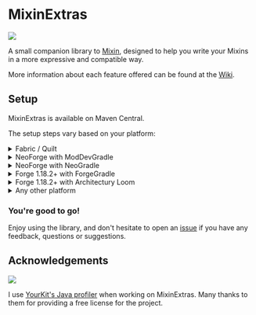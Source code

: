 # MixinExtras

[![](https://dcbadge.vercel.app/api/server/VUkAeRYqdH)](https://llama.is-a.dev/discord)

A small companion library to [Mixin](https://github.com/SpongePowered/Mixin/), designed to help you write your Mixins in
a more expressive and compatible way.

More information about each feature offered can be found at the [Wiki](https://github.com/LlamaLad7/MixinExtras/wiki).

## Setup

MixinExtras is available on Maven Central.

The setup steps vary based on your platform:
<details><summary>Fabric / Quilt</summary>

**FabricLoader 0.15.0+ includes MixinExtras already.** If you want to maintain compatibility with older versions, or
want to use a different version than is provided, see below:

```gradle
dependencies {
    include(implementation(annotationProcessor("io.github.llamalad7:mixinextras-fabric:0.5.0")))
}
```

</details>
<details><summary>NeoForge with ModDevGradle</summary>

**NeoForge 20.2.84+ includes MixinExtras already.** If you want to maintain compatibility with older versions, or
want to use a different version than is provided, see below:

```gradle
dependencies {
    implementation(jarJar("io.github.llamalad7:mixinextras-neoforge:0.5.0"))
}
```

</details>
<details><summary>NeoForge with NeoGradle</summary>

**NeoForge 20.2.84+ includes MixinExtras already.** If you want to maintain compatibility with older versions, or
want to use a different version than is provided, see below:

```gradle
dependencies {
    implementation(jarJar("io.github.llamalad7:mixinextras-neoforge:0.5.0")) {
        jarJar.ranged(it, "[0.5.0,)")
    }
}
```

Make sure to use the `-all` jar when bundling MixinExtras yourself.

</details>
<details><summary>Forge 1.18.2+ with ForgeGradle</summary>

```gradle
dependencies {
    compileOnly(annotationProcessor("io.github.llamalad7:mixinextras-common:0.5.0"))
    implementation(jarJar("io.github.llamalad7:mixinextras-forge:0.5.0")) {
        jarJar.ranged(it, "[0.5.0,)")
    }
}
```

</details>
<details><summary>Forge 1.18.2+ with Architectury Loom</summary>

```gradle
dependencies {
    compileOnly(annotationProcessor("io.github.llamalad7:mixinextras-common:0.5.0"))
    implementation(include("io.github.llamalad7:mixinextras-forge:0.5.0"))
}
```

</details>
<details><summary>Any other platform</summary>

This is only a rough guide. You will need to look into the specifics of setting up ShadowJar for your platform.

```gradle
plugins {
    id "com.github.johnrengelman.shadow" version "8.1.0"
}

configurations {
    implementation.extendsFrom shadow
}

dependencies {
    shadow(annotationProcessor("io.github.llamalad7:mixinextras-common:0.5.0"))
}

shadowJar {
    configurations = [project.configurations.shadow]
    relocate("com.llamalad7.mixinextras", "your.package.goes.here.mixinextras")
    mergeServiceFiles() // Very important!
}
```

To initialize MixinExtras, simply call

```java
MixinExtrasBootstrap.init();
```

somewhere suitably early. In almost all cases I would recommend making
an [IMixinConfigPlugin](https://github.com/SpongePowered/Mixin/blob/master/src/main/java/org/spongepowered/asm/mixin/extensibility/IMixinConfigPlugin.java)
and initializing MixinExtras in its `onLoad` method.

</details>

### You're good to go!

Enjoy using the library, and don't hesitate to open an [issue](https://github.com/LlamaLad7/MixinExtras/issues) if you
have any feedback, questions or suggestions.

## Acknowledgements

<img src="https://www.yourkit.com/images/yklogo.png"></img>

I use [YourKit's Java profiler](https://www.yourkit.com/java/profiler/) when working on MixinExtras. Many thanks to them
for providing a free license for the project.
